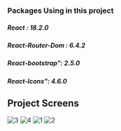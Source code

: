 ### Packages Using in this project

##### React : 18.2.0
##### React-Router-Dom : 6.4.2
##### React-bootstrap": 2.5.0
##### React-Icons": 4.6.0



## Project Screens

![3](https://user-images.githubusercontent.com/55804800/200437333-1f3a170f-ac0c-499c-8c45-5d9606d1d55e.png)
![4](https://user-images.githubusercontent.com/55804800/200437335-fb2a5150-6e2f-4890-a6b5-c1c4419b1b04.png)
![1](https://user-images.githubusercontent.com/55804800/200437338-c908b5cb-6d0b-4ea5-96dc-1823bc4cefdd.png)
![2](https://user-images.githubusercontent.com/55804800/200437345-d5d6aba6-6e24-4696-889c-8ffdf558b528.png)
